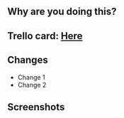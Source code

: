 ## Why are you doing this?
<!-- 
Remember, PRs are documentation for future contributors 

If this PR is a fix, please include a link to the original PR that introduced
the breakage for reference.
-->

## Trello card: [Here](https://trello.com)

## Changes
* Change 1
* Change 2

## Screenshots

